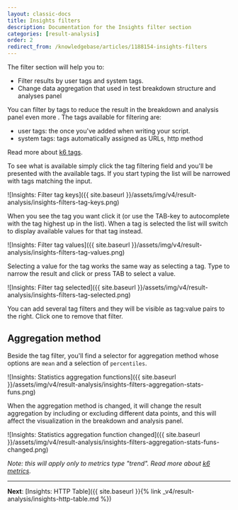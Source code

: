 ```yaml
---
layout: classic-docs
title: Insights filters
description: Documentation for the Insights filter section
categories: [result-analysis]
order: 2
redirect_from: /knowledgebase/articles/1188154-insights-filters
---
```


The filter section will help you to:
- Filter results by user tags and system tags.
- Change data aggregation that used in test breakdown structure and analyses panel

You can filter by tags to reduce the result in the breakdown and analysis panel even more . The tags available for filtering are:
- user tags: the once you've added when writing your script.
- system tags: tags automatically assigned as URLs, http method

Read more about [k6 tags](https://docs.k6.io/docs/tags-and-groups).

To see what is available simply click the tag filtering field and you'll be presented with the available tags. If you start typing the list will be narrowed with tags matching the input.

![Insights: Filter tag keys]({{ site.baseurl }}/assets/img/v4/result-analysis/insights-filters-tag-keys.png)

When you see the tag you want click it (or use the TAB-key to autocomplete with the tag highest up in the list). When a tag is selected the list will switch to display available values for that tag instead.

![Insights: Filter tag values]({{ site.baseurl }}/assets/img/v4/result-analysis/insights-filters-tag-values.png)

Selecting a value for the tag works the same way as selecting a tag. Type to narrow the result and click or press TAB to select a value.

![Insights: Filter tag selected]({{ site.baseurl }}/assets/img/v4/result-analysis/insights-filters-tag-selected.png)

You can add several tag filters and they will be visible as tag:value pairs to the right. Click one to remove that filter.

## Aggregation method
Beside the tag filter, you'll find a selector for aggregation method whose options are `mean` and a selection of `percentiles`.

![Insights: Statistics aggregation functions]({{ site.baseurl }}/assets/img/v4/result-analysis/insights-filters-aggregation-stats-funs.png)

When the aggregation method is changed, it will change the result aggregation by including or excluding different data points, and this will affect the visualization in the breakdown and analysis panel.

![Insights: Statistics aggregation function changed]({{ site.baseurl }}/assets/img/v4/result-analysis/insights-filters-aggregation-stats-funs-changed.png)

*Note: this will apply only to metrics type "trend". Read more about [k6 metrics](https://docs.k6.io/docs/result-metrics).*

***

**Next**: [Insights: HTTP Table]({{ site.baseurl }}{% link _v4/result-analysis/insights-http-table.md %})
